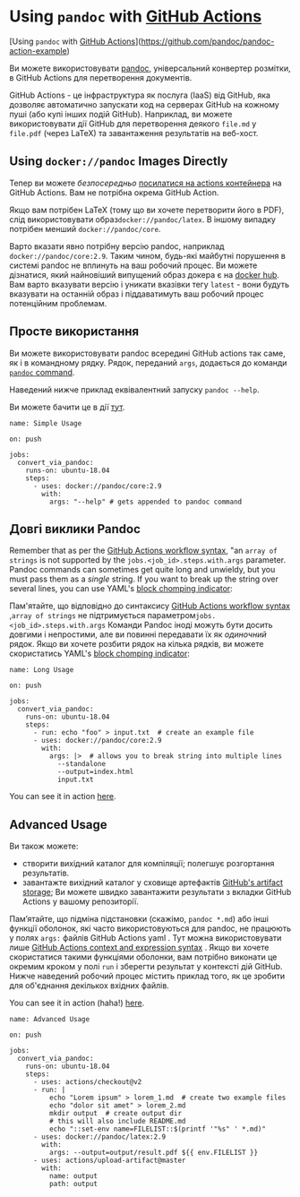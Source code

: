 # Using `pandoc` with [GitHub Actions](https://github.com/features/actions)

[Using `pandoc` with [GitHub Actions](https://github.com/features/actions)](https://github.com/pandoc/pandoc-action-example)

Ви можете використовувати [pandoc](https://pandoc.org/), універсальний конвертер розмітки, в GitHub Actions для перетворення документів.

GitHub Actions - це інфраструктура як послуга (IaaS) від GitHub, яка дозволяє автоматично запускати код на серверах GitHub на кожному пуші (або купі інших подій GitHub). Наприклад, ви можете використовувати дії GitHub для перетворення деякого `file.md` у` file.pdf` (через LaTeX) та завантаження результатів на веб-хост.

## Using `docker://pandoc` Images Directly

Тепер ви можете *безпосередньо* [посилатися на actions контейнера](https://help.github.com/en/actions/automating-your-workflow-with-github-actions/configuring-a-workflow#referencing-a-container-on-docker-hub) на GitHub Actions. Вам не потрібна  окрема GitHub Action.

Якщо вам потрібен LaTeX (тому що ви хочете перетворити його в PDF), слід використовувати образ`docker://pandoc/latex`. В іншому випадку потрібен менший `docker://pandoc/core`.

Варто вказати явно потрібну версію pandoc, наприклад `docker://pandoc/core:2.9`. Таким чином, будь-які майбутні порушення в системі pandoc не вплинуть на ваш робочий процес. Ви можете дізнатися, який найновіший випущений образ докера є на [docker hub](https://hub.docker.com/r/pandoc/core/tags). Вам варто вказувати версію і  уникати вказівки тегу `latest` - вони будуть вказувати на останній образ і піддаватимуть ваш робочий процес потенційним проблемам.

## Просте використання

Ви можете використовувати pandoc всередині GitHub actions так саме, як і в командному рядку. Рядок, переданий `args`, додається до команди  [`pandoc` command](https://pandoc.org/MANUAL.html).

Наведений нижче приклад еквівалентний запуску `pandoc --help`.

Ви можете бачити це в дії [тут](http://github.com/maxheld83/pandoc-example).

```
name: Simple Usage

on: push

jobs:
  convert_via_pandoc:
    runs-on: ubuntu-18.04
    steps:
      - uses: docker://pandoc/core:2.9
        with:
          args: "--help" # gets appended to pandoc command
```

## Довгі виклики Pandoc 

Remember that as per the [GitHub Actions workflow syntax](https://help.github.com/en/actions/automating-your-workflow-with-github-actions/workflow-syntax-for-github-actions#jobsjob_idstepswithargs), "an `array of strings` is not supported by the `jobs.<job_id>.steps.with.args` parameter. Pandoc commands can sometimes get quite long and unwieldy, but you must pass them as a *single* string. If you want to break up the string over several lines, you can use YAML's [block chomping indicator](http://www.yaml.org/spec/1.2/spec.html#id2794534):

Пам'ятайте, що відповідно до синтаксису [GitHub Actions workflow syntax](https://help.github.com/en/actions/automating-your-workflow-with-github-actions/workflow-syntax-for-github-actions#jobsjob_idstepswithargs) ,`array of strings` не підтримується параметром`jobs.<job_id>.steps.with.args`  Команди Pandoc іноді можуть бути досить довгими і непростими, але ви повинні передавати їх як *одиночний* рядок. Якщо ви хочете розбити рядок на кілька рядків, ви можете скористатись YAML's [block chomping indicator](http://www.yaml.org/spec/1.2/spec.html#id2794534):

```
name: Long Usage

on: push

jobs:
  convert_via_pandoc:
    runs-on: ubuntu-18.04
    steps:
      - run: echo "foo" > input.txt  # create an example file
      - uses: docker://pandoc/core:2.9
        with:
          args: |>  # allows you to break string into multiple lines
            --standalone
            --output=index.html
            input.txt
```

You can see it in action [here](http://github.com/maxheld83/pandoc-example).

## Advanced Usage

Ви також можете:

- створити вихідний каталог для компіляції; полегшує розгортання результатів.
- завантажте вихідний каталог у сховище артефактів [GitHub's artifact storage](https://help.github.com/en/articles/managing-a-workflow-run#downloading-logs-and-artifacts); Ви можете швидко завантажити результати з вкладки GitHub Actions у вашому репозиторії.

Пам’ятайте, що підміна підстановки (скажімо, `pandoc *.md`) або інші функції оболонок, які часто використовуються для pandoc, не працюють у полях ` args: ` файлів GitHub Actions yaml . Тут можна використовувати лише [GitHub Actions context and expression syntax](https://help.github.com/en/actions/reference/context-and-expression-syntax-for-github-actions) . Якщо ви хочете скористатися такими функціями оболонки, вам потрібно виконати це окремим кроком у полі `run` і зберегти результат у контексті дій GitHub. Нижче наведений робочий процес містить приклад того, як це зробити для об'єднання декількох вхідних файлів.

You can see it in action (haha!) [here](http://github.com/maxheld83/pandoc-example).

```
name: Advanced Usage

on: push

jobs:
  convert_via_pandoc:
    runs-on: ubuntu-18.04
    steps:
      - uses: actions/checkout@v2
      - run: |
          echo "Lorem ipsum" > lorem_1.md  # create two example files
          echo "dolor sit amet" > lorem_2.md
          mkdir output  # create output dir
          # this will also include README.md
          echo "::set-env name=FILELIST::$(printf '"%s" ' *.md)"
      - uses: docker://pandoc/latex:2.9
        with:
          args: --output=output/result.pdf ${{ env.FILELIST }}
      - uses: actions/upload-artifact@master
        with:
          name: output
          path: output
```